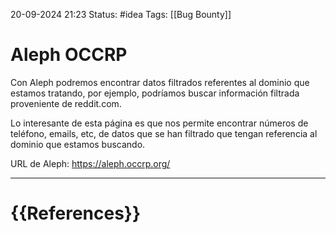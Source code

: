  20-09-2024 21:23
Status: #idea
Tags: [[Bug Bounty]]

# Aleph OCCRP

Con Aleph podremos encontrar datos filtrados referentes al dominio que estamos tratando, por ejemplo, podríamos buscar información filtrada proveniente de reddit.com.

Lo interesante de esta página es que nos permite encontrar números de teléfono, emails, etc, de datos que se han filtrado que tengan referencia al dominio que estamos buscando.

URL de Aleph: https://aleph.occrp.org/





---
# {{References}}